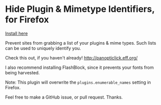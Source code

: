 Hide Plugin & Mimetype Identifiers, for Firefox
========================

[Install here](https://addons.mozilla.org/en-US/firefox/addon/happy-bonobo-plugins-mimety/)

Prevent sites from grabbing a list of your plugins & mime types. Such lists can be used to uniquely identify you.

Check this out, if you haven't already!
http://panopticlick.eff.org/

I also recommend installing FlashBlock, since it prevents your fonts from being harvested.

Note: This plugin will overwrite the `plugins.enumerable_names` setting in Firefox.

Feel free to make a GitHub issue, or pull request. Thanks.

